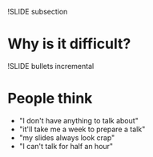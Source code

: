 !SLIDE subsection

# Why is it difficult?

!SLIDE bullets incremental

# People think

* "I don't have anything to talk about"
* "it'll take me a week to prepare a talk"
* "my slides always look crap"
* "I can't talk for half an hour"